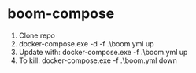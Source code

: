 # boom-compose
1. Clone repo
2. docker-compose.exe -d -f .\boom.yml up
4. Update with: docker-compose.exe -f .\boom.yml up
5. To kill: docker-compose.exe -f .\boom.yml down
